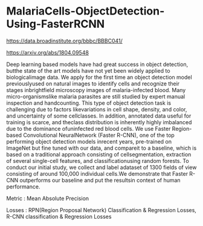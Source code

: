 # MalariaCells-ObjectDetection-Using-FasterRCNN

https://data.broadinstitute.org/bbbc/BBBC041/

https://arxiv.org/abs/1804.09548

Deep learning based models have had great success in object detection, butthe state of the art models have not yet been widely applied to biologicalimage data. We apply for the first time an object detection model previouslyused on natural images to identify cells and recognize their stages inbrightfield microscopy images of malaria-infected blood. Many micro-organismslike malaria parasites are still studied by expert manual inspection and handcounting. This type of object detection task is challenging due to factors likevariations in cell shape, density, and color, and uncertainty of some cellclasses. In addition, annotated data useful for training is scarce, and theclass distribution is inherently highly imbalanced due to the dominance ofuninfected red blood cells. We use Faster Region-based Convolutional NeuralNetwork (Faster R-CNN), one of the top performing object detection models inrecent years, pre-trained on ImageNet but fine tuned with our data, and compareit to a baseline, which is based on a traditional approach consisting of cellsegmentation, extraction of several single-cell features, and classificationusing random forests. To conduct our initial study, we collect and label adataset of 1300 fields of view consisting of around 100,000 individual cells.We demonstrate that Faster R-CNN outperforms our baseline and put the resultsin context of human performance.

Metric : Mean Absolute Precision

Losses : 
RPN(Region Proposal Network) Classification & Regression Losses,
R-CNN classification & Regression Losses
